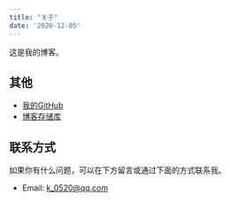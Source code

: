 ```yaml
---
title: "关于"
date: '2020-12-05'
---
```


这是我的博客。

## 其他

+ [我的GitHub](https://github.com/ckvv)
+ [博客存储库](https://github.com/ckvv/ckvv.github.io)

## 联系方式

如果你有什么问题，可以在下方留言或通过下面的方式联系我。

+ Email: [k_0520@qq.com](mailto:k_0520@qq.com)
